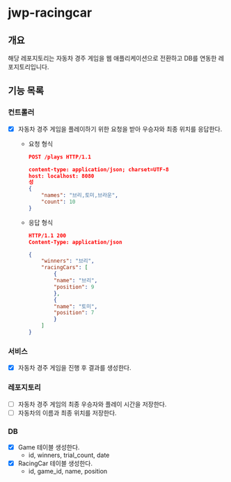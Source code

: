 # jwp-racingcar

## 개요

해당 레포지토리는 자동차 경주 게임을 웹 애플리케이션으로 전환하고 DB를 연동한 레포지토리입니다.

## 기능 목록

### 컨트롤러

- [x] 자동차 경주 게임을 플레이하기 위한 요청을 받아 우승자와 최종 위치를 응답한다.

    - 요청 형식
        ```json
        POST /plays HTTP/1.1
        
        content-type: application/json; charset=UTF-8
        host: localhost: 8080
        성
        {
            "names": "브리,토미,브라운",
            "count": 10
        }
        ```

    - 응답 형식
        ```json
        HTTP/1.1 200
        Content-Type: application/json
        
        {
            "winners": "브리",
            "racingCars": [
                {
                "name": "브리",
                "position": 9
                },
                {
                "name": "토미",
                "position": 7
                }
            ]
        }
        ```

### 서비스

- [x] 자동차 경주 게임을 진행 후 결과를 생성한다.

### 레포지토리

- [ ] 자동차 경주 게임의 최종 우승자와 플레이 시간을 저장한다.
- [ ] 자동차의 이름과 최종 위치를 저장한다.

### DB

- [x] Game 테이블 생성한다.
    - id, winners, trial_count, date
- [x] RacingCar 테이블 생성한다.
    - id, game_id, name, position
